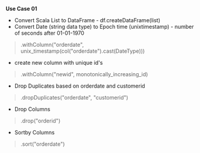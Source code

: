 **Use Case 01**
- Convert Scala List to DataFrame - df.createDataFrame(list)
- Convert Date (string data type) to Epoch time (unixtimestamp) - number of seconds after 01-01-1970
> .withColumn("orderdate", unix_timestamp(col("orderdate").cast(DateType)))
- create new column with unique id's
> .withColumn("newid", monotonically_increasing_id)
- Drop Duplicates based on orderdate and customerid
> .dropDuplicates("orderdate", "customerid")
- Drop Columns
> .drop("orderid")
- Sortby Columns
> .sort("orderdate")